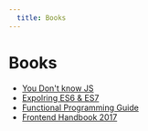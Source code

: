 ```yaml
---
  title: Books
---
```


# Books

- [You Don't know JS](https://github.com/getify/You-Dont-Know-JS)
- [Expolring ES6 & ES7](http://exploringjs.com/)
- [Functional Programming Guide](/https://github.com/MostlyAdequate/mostly-adequate-guide)
- [Frontend Handbook 2017](https://www.gitbook.com/book/frontendmasters/front-end-handbook-2017/details)
